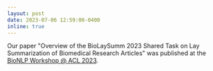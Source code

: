 ```yaml
---
layout: post
date: 2023-07-06 12:59:00-0400
inline: true
---
```


Our paper "Overview of the BioLaySumm 2023 Shared Task on Lay Summarization of Biomedical Research Articles" was published at the [BioNLP Workshop @ ACL 2023](https://aclweb.org/aclwiki/BioNLP_Workshop).